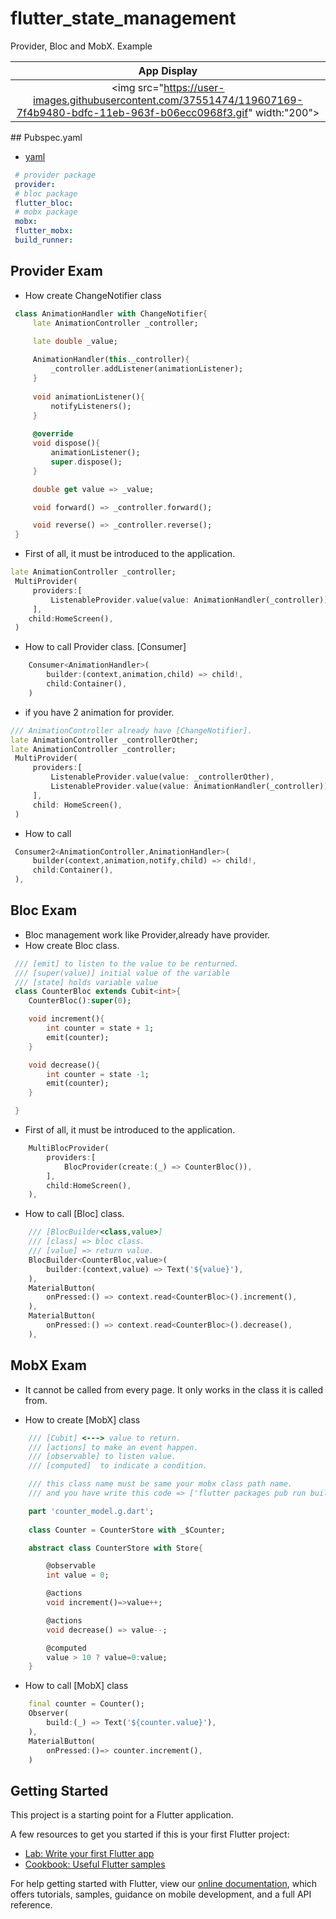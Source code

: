 # flutter_state_management

Provider, Bloc and MobX. Example


|              App Display             | 
| :----------------------------------: | 
| <a  target="_blank"><img src="https://user-images.githubusercontent.com/37551474/119607169-7f4b9480-bdfc-11eb-963f-b06ecc0968f3.gif" width:"200"></a> | 

## Pubspec.yaml
 - [yaml](https://github.com/taylanyildiz/Flutter-State-Management/blob/master/pubspec.yaml)
```yaml
 # provider package
 provider:
 # bloc package
 flutter_bloc:
 # mobx package
 mobx:
 flutter_mobx:
 build_runner:
```

## Provider Exam
 - How create ChangeNotifier class 
```dart
 class AnimationHandler with ChangeNotifier{
     late AnimationController _controller;

     late double _value;
    
     AnimationHandler(this._controller){
         _controller.addListener(animationListener);
     }
     
     void animationListener(){
         notifyListeners();
     }
     
     @override
     void dispose(){
         animationListener();
         super.dispose();
     }

     double get value => _value;

     void forward() => _controller.forward();

     void reverse() => _controller.reverse();
 }
```
- First of all, it must be introduced to the application.

```dart
late AnimationController _controller;
 MultiProvider(
     providers:[
         ListenableProvider.value(value: AnimationHandler(_controller)),
     ],
    child:HomeScreen(),
 )
```
- How to call Provider class. [Consumer]

```dart
    Consumer<AnimationHandler>(
        builder:(context,animation,child) => child!,
        child:Container(),
    )
```

- if you have 2 animation for provider.

```dart
/// AnimationController already have [ChangeNotifier].
late AnimationController _controllerOther;
late AnimationController _controller;
 MultiProvider(
     providers:[
         ListenableProvider.value(value: _controllerOther),
         ListenableProvider.value(value: AnimationHandler(_controller)),
     ],
     child: HomeScreen(),
 )
```
- How to call

```dart
 Consumer2<AnimationController,AnimationHandler>(
     builder(context,animation,notify,child) => child!,
     child:Container(),
 ),
```

## Bloc Exam

- Bloc management work like Provider,already have provider.
- How create Bloc class.



```dart
 /// [emit] to listen to the value to be renturned.
 /// [super(value)] initial value of the variable 
 /// [state] holds variable value
 class CounterBloc extends Cubit<int>{
    CounterBloc():super(0);

    void increment(){
        int counter = state + 1;
        emit(counter);
    }

    void decrease(){
        int counter = state -1;
        emit(counter);
    }

 }
```

- First of all, it must be introduced to the application.

```dart
    MultiBlocProvider(
        providers:[
            BlocProvider(create:(_) => CounterBloc()),
        ],
        child:HomeScreen(),
    ),
```

- How to call [Bloc] class.

```dart
    /// [BlocBuilder<class,value>] 
    /// [class] => bloc class.
    /// [value] => return value.
    BlocBuilder<CounterBloc,value>(
        builder:(context,value) => Text('${value}'),
    ),
    MaterialButton(
        onPressed:() => context.read<CounterBloc>().increment(),
    ),
    MaterialButton(
        onPressed:() => context.read<CounterBloc>().decrease(),
    ),
```

## MobX Exam

- It cannot be called from every page. It only works in the class it is called from.

- How to create [MobX] class

```dart
    /// [Cubit] <---> value to return.
    /// [actions] to make an event happen.
    /// [observable] to listen value.
    /// [computed]  to indicate a condition.

    /// this class name must be same your mobx class path name.
    /// and you have write this code => ['flutter packages pub run build_runner watch'] in [CMD].

    part 'counter_model.g.dart';
    
    class Counter = CounterStore with _$Counter;

    abstract class CounterStore with Store{

        @observable
        int value = 0;

        @actions
        void increment()=>value++;

        @actions
        void decrease() => value--;

        @computed
        value > 10 ? value=0:value;
    }
```

- How to call [MobX] class

```dart
    final counter = Counter();
    Observer(
        build:(_) => Text('${counter.value}'),
    ),
    MaterialButton(
        onPressed:()=> counter.increment(),
    )
```

## Getting Started

This project is a starting point for a Flutter application.

A few resources to get you started if this is your first Flutter project:

- [Lab: Write your first Flutter app](https://flutter.dev/docs/get-started/codelab)
- [Cookbook: Useful Flutter samples](https://flutter.dev/docs/cookbook)

For help getting started with Flutter, view our
[online documentation](https://flutter.dev/docs), which offers tutorials,
samples, guidance on mobile development, and a full API reference.
